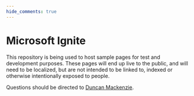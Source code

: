 ```yaml
---
hide_comments: true
---
```


# Microsoft Ignite

This repository is being used to host sample pages for test and development purposes. These pages will end up live to the public, and will need to be localized, but are not intended to be linked to, indexed or otherwise intentionally exposed to people.

Questions should be directed to [Duncan Mackenzie](mailto:duncanma@microsoft.com).
